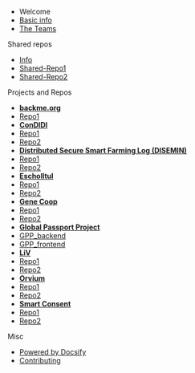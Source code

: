  - Welcome
  - [Basic info](/general/start.md "The Basic info")
  - [The Teams](/general/teams.md "The Teams") 

 Shared repos
  - [Info](/general/shared-repos.md "Shared Repos") 
   - [Shared-Repo1](https://github.com/DECODEproject/zenroom/)
   - [Shared-Repo2](https://github.com/DECODEproject/decode-os)

 Projects and Repos
  - **[backme.org](/teams/backme.org.md)**
   - [Repo1](https://github.com/LedgerProject/BackMe.org_scraper-back-end)
  - **[ConDIDI](/teams/ConDIDI.md)**
   - [Repo1](https://github.com/DECODEproject/zenroom/)
   - [Repo2](https://github.com/DECODEproject/decode-os)
  - **[Distributed Secure Smart Farming Log (DISEMIN)](/teams/DISEMIN.md)**
   - [Repo1](https://github.com/DECODEproject/zenroom/)
   - [Repo2](https://github.com/DECODEproject/decode-os)
  - **[Escholltul](/teams/Escholltul.md)**
   - [Repo1](https://github.com/DECODEproject/zenroom/)
   - [Repo2](https://github.com/DECODEproject/decode-os)
  - **[Gene Coop](/teams/GeneCoop.md)**
   - [Repo1](https://github.com/DECODEproject/zenroom/)
   - [Repo2](https://github.com/DECODEproject/decode-os)
  - **[Global Passport Project](/teams/GlobalPassportProject.md)**
   - [GPP_backend](https://github.com/LedgerProject/GPP_backend)
   - [GPP_frontend](https://github.com/LedgerProject/GPP_frontend)
  - **[LiV](/teams/LiV.md)**
   - [Repo1](https://github.com/DECODEproject/zenroom/)
   - [Repo2](https://github.com/DECODEproject/decode-os)
  - **[Orvium](/teams/Orvium.md)**
   - [Repo1](https://github.com/DECODEproject/zenroom/)
   - [Repo2](https://github.com/DECODEproject/decode-os)
  - **[Smart Consent](/teams/SmartConsent.md)**
   - [Repo1](https://github.com/DECODEproject/zenroom/)
   - [Repo2](https://github.com/DECODEproject/decode-os)
 
 Misc
 - [Powered by Docsify](https://docsify.js.org/)
 - [Contributing](/general/contributing.md)


<!--- Comments here --->
